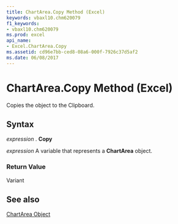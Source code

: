 ```yaml
---
title: ChartArea.Copy Method (Excel)
keywords: vbaxl10.chm620079
f1_keywords:
- vbaxl10.chm620079
ms.prod: excel
api_name:
- Excel.ChartArea.Copy
ms.assetid: cd96e7bb-ced8-08a6-000f-7926c37d5af2
ms.date: 06/08/2017
---
```



# ChartArea.Copy Method (Excel)

Copies the object to the Clipboard.


## Syntax

 _expression_ . **Copy**

 _expression_ A variable that represents a **ChartArea** object.


### Return Value

Variant


## See also


[ChartArea Object](Excel.ChartArea(objec).md)

